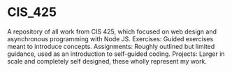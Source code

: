 # CIS_425
A repository of all work from CIS 425, which focused on web design and asynchronous programming with Node JS. 
Exercises: Guided exercises meant to introduce concepts. 
Assignments: Roughly outlined but limited guidance, used as an introduction to self-guided coding. 
Projects: Larger in scale and completely self designed, these wholly represent my work. 
